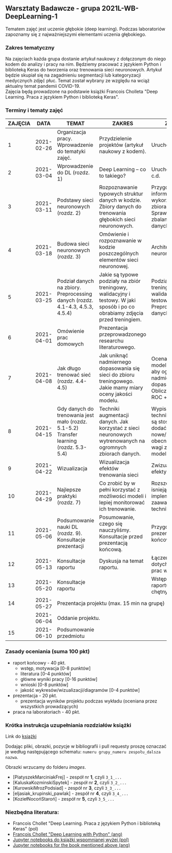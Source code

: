 ## Warsztaty Badawcze - grupa 2021L-WB-DeepLearning-1

Tematem zajęć jest uczenie głębokie (deep learning). Podczas laboratoriów zapoznamy się z najważniejszymi elementami uczenia głębokiego.

### Zakres tematyczny
Na zajęciach każda grupa dostanie artykuł naukowy z dołączonym do niego kodem do analizy i pracy na nim. Będziemy pracować z językiem Python i biblioteką Keras do tworzenia oraz trenowania sieci neuronowych. Artykuł będzie skupiał się na zagadnieniu segmentacji lub kategoryzacji medycznych zdjęć płuc. Temat został wybrany ze względu na wciąż aktualny temat pandemii COVID-19.<br/>
Zajęcia będą prowadzone na podstawie książki Francois Cholleta "Deep Learning. Praca z językiem Python i biblioteką Keras".

### Terminy i tematy zajęć

<table>
<thead>
  <tr>
    <th>ZAJĘCIA</th>
    <th>DATA</th>
    <th>TEMAT</th>
    <th>ZAKRES</th>
    <th>ZADANIE</th>
    <th>PUNKTY</th>
  </tr>
</thead>
<tbody>
  <tr>
    <td>1</td>
    <td>2021-02-26</td>
    <td>Organizacja pracy. Wprowadzenie do tematyki zajęć.</td>
    <td>Przydzielenie projektów (artykuł naukowy z kodem).</td>
    <td>Uruchomienie kodu.</td>
    <td></td>
  </tr>
  <tr>
    <td>2</td>
    <td>2021-03-04</td>
    <td>Wprowadzenie do DL (rozdz. 1)</td>
    <td>Deep Learning – co to takiego?</td>
    <td>Uruchomienie kodu c.d.</td>
    <td></td>
  </tr>
  <tr>
    <td>3</td>
    <td>2021-03-11</td>
    <td>Podstawy sieci neuronowych (rozdz. 2)</td>
    <td>Rozpoznawanie typowych struktur danych w kodzie. Zbiory danych do trenowania głębokich sieci neuronowych.</td>
    <td>Przygotowanie informacji o wykorzystywanych zbiorach danych. Sprawdzenie zbalansowania danych.</td>
    <td>5 pkt.</td>
  </tr>
  <tr>
    <td>4</td>
    <td>2021-03-18</td>
    <td>Budowa sieci neuronowych (rozdz. 3)</td>
    <td>Omówienie i rozpoznawanie w kodzie poszczególnych elementów sieci neuronowej.</td>
    <td>Architektura sieci neuronowej.</td>
    <td>5 pkt.</td>
  </tr>
  <tr>
    <td>5</td>
    <td>2021-03-25</td>
    <td>Podział danych na zbiory. Preprocessing danych (rozdz. 4.1-4.3, 4.5.3, 4.5.4)</td>
    <td>Jakie są typowe podziały na zbiór treningowy, walidacyjny i testowy. W jaki sposób i po co obrabiamy zdjęcia przed treningiem.</td>
    <td>Podział na zbiór treningowy, walidacyjny, testowowy. Preprocessing danych.</td>
    <td>6 pkt.</td>
  </tr>
  <tr>
    <td>6</td>
    <td>2021-04-01</td>
    <td>Omówienie prac domowych</td>
    <td>Prezentacja przeprowadzonego researchu literaturowego.</td>
    <td></td>
    <td></td>
  </tr>
  <tr>
    <td>7</td>
    <td>2021-04-08</td>
    <td>Jak długo trenować sieć (rozdz. 4.4-4.5) </td>
    <td>Jak uniknąć nadmiernego dopasowania się sieci do zbioru treningowego. Jakie mamy miary oceny jakości modelu.</td>
    <td>Ocena dopasowania modelu - co zrobili, aby ograniczyć nadmierne dopasowanie. Obliczyć pole pod ROC + inne metryki.</td>
    <td>5 pkt.</td>
  </tr>
  <tr>
    <td>8</td>
    <td>2021-04-15</td>
    <td>Gdy danych do trenowania jest mało (rozdz. 5.1-5.2) Transfer learning (rozdz. 5.3-5.4)</td>
    <td>Techniki augmentacji danych. Jak korzystać z sieci neuronowych wytrenowanych na ogromnych zbiorach danych.</td>
    <td>Wypisanie jakie techniki augmentacji są stosowane + dodać nowe/zmodyfikować obecne. Załadować wagi z innego modelu.</td>
    <td>9 pkt.</td>
  </tr>
  <tr>
    <td>9</td>
    <td>2021-04-22</td>
    <td>Wizualizacja</td>
    <td>Wizualizacja efektów trenowania sieci</td>
    <td>Zwizualizować efekty trenowania.</td>
    <td>5 pkt.</td>
  </tr>
  <tr>
    <td>10</td>
    <td>2021-04-29</td>
    <td>Najlepsze praktyki (rozdz. 7)</td>
    <td>Co zrobić by w pełni korzystać z możliwości modeli i lepiej monitorować ich trenowanie.</td>
    <td>Rozszerzenie isniejącej implementacji o zaawansowane techniki.</td>
    <td>5 pkt.</td>
  </tr>
  <tr>
    <td>11</td>
    <td>2021-05-06</td>
    <td>Podsumowanie nauki DL (rozdz. 9). Konsultacje prezentacji</td>
    <td>Posumowanie, czego się nauczyliśmy. Konsultacje przed prezentacją końcową. </td>
    <td>Przygotowanie prezentacji końcowej.</td>
    <td></td>
  </tr>
  <tr>
    <td>12</td>
    <td>2021-05-13</td>
    <td>Konsultacje raportu</td>
    <td>Dyskusja na temat raportu.</td>
    <td>Łączenie dotychczasowych prac w raport.</td>
    <td></td>
  </tr>
  <tr>
    <td>13</td>
    <td>2021-05-20</td>
    <td>Konsultacje raportu</td>
    <td></td>
    <td>Wstępne oddanie raportu - dla chętnych. </td>
    <td></td>
  </tr>
  <tr>
    <td>14</td>
    <td>2021-05-27 </td>
    <td colspan="3"> Prezentacja projektu (max. 15 min na grupę)  </td>
    <td>20 pkt.</td>
  </tr>
  <tr>
    <td></td>
    <td>2021-06-04 </td>
    <td colspan="3"> Oddanie projektu.</td>
    <td>40 pkt.</td>
  </tr>
  <tr>
    <td>15</td>
    <td>2021-06-10</td>
    <td>Podsumowanie przedmiotu</td>
    <td></td>
    <td></td>
    <td></td>
  </tr>
</tbody>
</table>


### Zasady oceniania (suma 100 pkt)

-   raport końcowy - 40 pkt.
	- wstęp, motywacja [0-8 punktów]
	- literatura [0-4 punktów]
	- główne wyniki pracy [0-16 punktów]
	- wnioski [0-8 punktów]
	- jakość wykresów/wizualizacji/diagramów [0-4 punktów]
-   prezentacja - 20 pkt.
	- prezentacja wyników projektu podczas wykładu (oceniana przez wszystkich prowadzących)
-   praca na laboratoriach - 40 pkt.


### Krótka instrukcja uzupełniania rozdziałów książki

Link do [książki](https://github.com/mini-pw/2021L-WB-Book)

Dodając pliki, obrazki, pozycje w bibliografii i pull requesty proszę oznaczać je według następującego schematu: `numeru grupy_numeru zespołu_dalsza nazwa`.

Obrazki wrzucamy do folderu *images*.

* [PiatyszekMarciniakFrej] - zespół nr **1**, czyli `3_1_...`
* [KaluskaKozminskiSpytek] - zespół nr **2**, czyli `3_2_...`
* [KurowskiMrozPodsiad] - zespół nr **3**, czyli `3_3_...`
* [eljasiak_krupinski_pawlak] - zespół nr **4**, czyli `3_4_...`
* [KoziełNocońStaroń] - zespół nr **5**, czyli `3_5_...`


### Niezbędna literatura:
- Francois Chollet "Deep Learning. Praca z językiem Python i biblioteką Keras" (pol)
- [François Chollet "Deep Learning with Python" (ang)](http://faculty.neu.edu.cn/yury/AAI/Textbook/Deep%20Learning%20with%20Python.pdf)
- [Jupyter notebooks do książki wspomnianej wyżej (pol)](https://ftp.helion.pl/przyklady/delepy.zip)
- [Jupyter notebooks for the book mentioned above (ang)](https://github.com/fchollet/deep-learning-with-python-notebooks)

